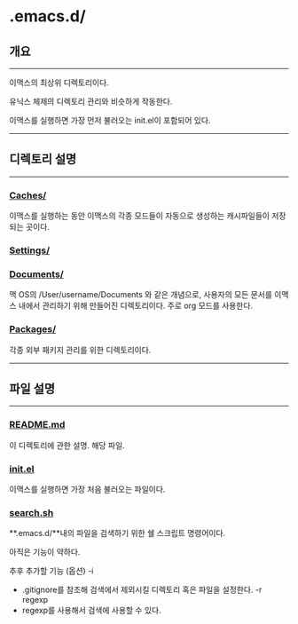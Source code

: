 # .emacs.d/
## 개요
---
이맥스의 최상위 디렉토리이다.

유닉스 체제의 디렉토리 관리와 비슷하게 작동한다.

이맥스를 실행하면 가장 먼저 불러오는 init.el이 포함되어 있다.

---
## 디렉토리 설명
---
### [Caches/]("Caches")
이맥스를 실행하는 동안 이맥스의 각종 모드들이 자동으로 생성하는 캐시파일들이 저장되는 곳이다.

### [Settings/]("Settings")

### [Documents/]("Documents")
맥 OS의 /User/username/Documents 와 같은 개념으로, 사용자의 모든 문서를 이맥스 내에서 관리하기 위해 만들어진 디렉토리이다.
주로 org 모드를 사용한다.

### [Packages/]("Packages")
각종 외부 패키지 관리를 위한 디렉토리이다.

---
## 파일 설명
---
### [README.md]("README.md")
이 디렉토리에 관한 설명. 해당 파일.

### [init.el]("init.el")
이맥스를 실행하면 가장 처음 불러오는 파일이다.

### [search.sh]("search.sh")
**.emacs.d/**내의 파일을 검색하기 위한 쉘 스크립트 명령어이다.

아직은 기능이 약하다.

추후 추가할 기능 (옵션)
-i
* .gitignore를 참조해 검색에서 제외시킬 디렉토리 혹은 파일을 설정한다.
-r regexp
* regexp를 사용해서 검색에 사용할 수 있다.
